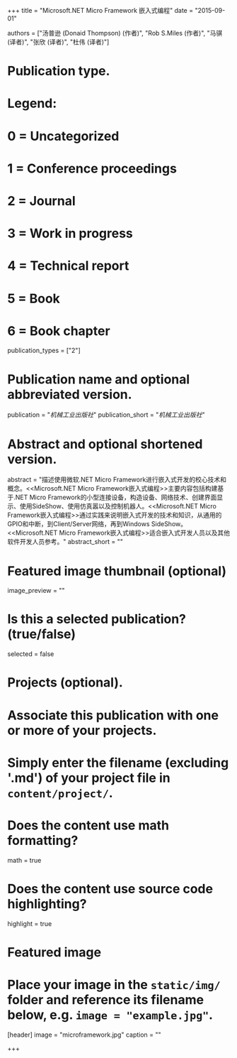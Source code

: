 +++
title = "Microsoft.NET Micro Framework 嵌入式编程"
date = "2015-09-01"

authors = ["汤普逊 (Donaid Thompson) (作者)", "Rob S.Miles (作者)", "马骐 (译者)", "张欣 (译者)", "杜伟 (译者)"]

# Publication type.
# Legend:
# 0 = Uncategorized
# 1 = Conference proceedings
# 2 = Journal
# 3 = Work in progress
# 4 = Technical report
# 5 = Book
# 6 = Book chapter
publication_types = ["2"]

# Publication name and optional abbreviated version.
publication = "*机械工业出版社*"
publication_short = "*机械工业出版社*"

# Abstract and optional shortened version.
abstract = "描述使用微软.NET Micro Framework进行嵌入式开发的校心技术和概念。<<Microsoft.NET Micro Framework嵌入式编程>>主要内容包括构建基于.NET Micro Framework的小型连接设备，构造设备、网络技术、创建界面显示、使用SideShow、使用仿真嚣以及控制机器人。<<Microsoft.NET Micro Framework嵌入式编程>>通过实践来说明嵌入式开发的技术和知识，从通用的GPIO和中断，到Client/Server网络，再到Windows SideShow。<<Microsoft.NET Micro Framework嵌入式编程>>适合嵌入式开发人员以及其他软件开发人员参考。"
abstract_short = ""

# Featured image thumbnail (optional)
image_preview = ""

# Is this a selected publication? (true/false)
selected = false

# Projects (optional).
#   Associate this publication with one or more of your projects.
#   Simply enter the filename (excluding '.md') of your project file in `content/project/`.

# Does the content use math formatting?
math = true

# Does the content use source code highlighting?
highlight = true

# Featured image
# Place your image in the `static/img/` folder and reference its filename below, e.g. `image = "example.jpg"`.
[header]
image = "microframework.jpg"
caption = ""

+++

